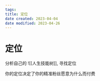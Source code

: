 ```yaml
---
tags:
title: 定位
date created: 2023-04-04
date modified: 2023-04-26
---
```


# 定位

分析自己的 ![[人生技能树]], 寻找定位

你的定位决定了你的精准粉丝愿意为什么而付费
